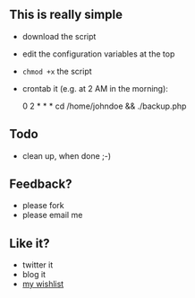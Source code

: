 ## This is really simple

 * download the script
 * edit the configuration variables at the top
 * `chmod +x` the script
 * crontab it (e.g. at 2 AM in the morning):

    0 2 * * * cd /home/johndoe && ./backup.php

## Todo

 * clean up, when done ;-)

## Feedback?

 * please fork
 * please email me

## Like it?

 * twitter it
 * blog it
 * [my wishlist][0]

[0]: http://www.amazon.de/gp/registry/2RAPQ0AOQL6XX